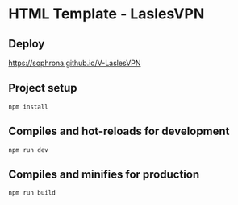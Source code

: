 # HTML Template - LaslesVPN

## Deploy

https://sophrona.github.io/V-LaslesVPN

## Project setup
```
npm install
```

## Compiles and hot-reloads for development
```
npm run dev
```

## Compiles and minifies for production
```
npm run build
```


